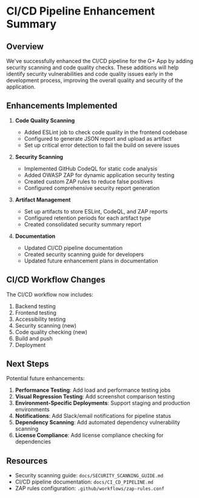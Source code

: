 # CI/CD Pipeline Enhancement Summary

## Overview

We've successfully enhanced the CI/CD pipeline for the G+ App by adding security scanning and code quality checks. These additions will help identify security vulnerabilities and code quality issues early in the development process, improving the overall quality and security of the application.

## Enhancements Implemented

1. **Code Quality Scanning**
   - Added ESLint job to check code quality in the frontend codebase
   - Configured to generate JSON report and upload as artifact
   - Set up critical error detection to fail the build on severe issues
   
2. **Security Scanning**
   - Implemented GitHub CodeQL for static code analysis
   - Added OWASP ZAP for dynamic application security testing
   - Created custom ZAP rules to reduce false positives
   - Configured comprehensive security report generation

3. **Artifact Management**
   - Set up artifacts to store ESLint, CodeQL, and ZAP reports
   - Configured retention periods for each artifact type
   - Created consolidated security summary report
   
4. **Documentation**
   - Updated CI/CD pipeline documentation
   - Created security scanning guide for developers
   - Updated future enhancement plans in documentation

## CI/CD Workflow Changes

The CI/CD workflow now includes:

1. Backend testing
2. Frontend testing
3. Accessibility testing
4. Security scanning (new)
5. Code quality checking (new)
6. Build and push
7. Deployment

## Next Steps

Potential future enhancements:

1. **Performance Testing**: Add load and performance testing jobs
2. **Visual Regression Testing**: Add screenshot comparison testing
3. **Environment-Specific Deployments**: Support staging and production environments
4. **Notifications**: Add Slack/email notifications for pipeline status
5. **Dependency Scanning**: Add automated dependency vulnerability scanning
6. **License Compliance**: Add license compliance checking for dependencies

## Resources

- Security scanning guide: `docs/SECURITY_SCANNING_GUIDE.md`
- CI/CD pipeline documentation: `docs/CI_CD_PIPELINE.md`
- ZAP rules configuration: `.github/workflows/zap-rules.conf`